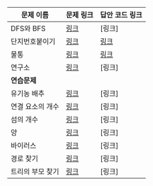 |문제 이름|문제 링크|답안 코드 링크|
|---|---|---|
|DFS와 BFS|[링크](http://boj.kr/1260)|[링크]|
|단지번호붙이기|[링크](http://boj.kr/2667)|[링크](https://github.com/rhs0266/FastCampus/tree/main/%EA%B0%95%EC%9D%98%20%EC%9E%90%EB%A3%8C/02-%EC%95%8C%EA%B3%A0%EB%A6%AC%EC%A6%98/09~11-그래프%20탐색/문제별%20코드/2667-단지번호%20붙이기)|
|물통|[링크](http://boj.kr/2251)|[링크](https://github.com/rhs0266/FastCampus/tree/main/%EA%B0%95%EC%9D%98%20%EC%9E%90%EB%A3%8C/02-%EC%95%8C%EA%B3%A0%EB%A6%AC%EC%A6%98/09~11-그래프%20탐색/문제별%20코드/2251-물통)|
|연구소|[링크](http://boj.kr/14502)|[링크]|
|**연습문제**|||
|유기농 배추|[링크](http://boj.kr/1012)|[링크]|
|연결 요소의 개수|[링크](http://boj.kr/11724)|[링크]|
|섬의 개수|[링크](http://boj.kr/4963)|[링크]|
|양|[링크](http://boj.kr/3184)|[링크]|
|바이러스|[링크](http://boj.kr/2606)|[링크]|
|경로 찾기|[링크](http://boj.kr/11403)|[링크]|
|트리의 부모 찾기|[링크](http://boj.kr/11725)|[링크]|